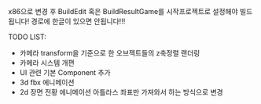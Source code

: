 x86으로 변경 후 BuildEdit 혹은 BuildResultGame를 시작프로젝트로 설정해야  빌드됩니다!
경로에 한글이 있으면 안됩니다!!!


TODO LIST:
- 카메라 transform을 기준으로 한 오브젝트들의 z축정렬 랜더링
- 카메라 시스템 개편
- UI 관련 기본 Component 추가
- 3d fbx 에니메이션
- 2d 장면 전황 에니메이션 아틀라스 좌표만 가져와서 하는 방식으로 변경
